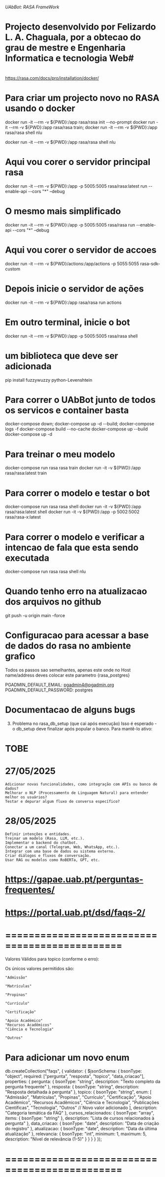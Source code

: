 ###### UAbBot: RASA FrameWork ##########
# Projecto desenvolvido por Felizardo L. A. Chaguala, por a obtecao do grau de mestre e Engenharia Informatica e tecnologia Web#

# ########################################################################
https://rasa.com/docs/pro/installation/docker/
# Para criar um projecto novo no RASA usando o docker
docker run -it --rm -v ${PWD}:/app rasa/rasa init --no-prompt
docker run -it --rm -v ${PWD}:/app rasa/rasa train; docker run -it --rm -v ${PWD}:/app rasa/rasa shell nlu

docker run -it --rm -v ${PWD}:/app rasa/rasa shell nlu

# Aqui vou corer o servidor principal rasa
docker run -it --rm -v ${PWD}:/app  -p 5005:5005  rasa/rasa:latest run --enable-api --cors "*" –debug

# O mesmo mais simplificado
docker run -it --rm -v ${PWD}:/app -p 5005:5005 rasa/rasa run --enable-api --cors "*" –debug

# Aqui vou corer o servidor de accoes
docker run -it --rm -v ${PWD}/actions:/app/actions -p 5055:5055 rasa-sdk-custom

# Depois inicie o servidor de ações
docker run -it --rm -v ${PWD}:/app rasa/rasa run actions

# Em outro terminal, inicie o bot
docker run -it --rm -v ${PWD}:/app -p 5005:5005 rasa/rasa shell


# um biblioteca que deve ser adicionada
pip install fuzzywuzzy python-Levenshtein


# Para correr o UAbBot junto de todos os servicos e container basta
docker-compose down; docker-compose up -d --build; docker-compose logs -f
docker-compose build --no-cache
docker-compose up --build 
docker-compose up -d

# Para treinar o meu modelo
docker-compose run rasa rasa train
docker run -it -v ${PWD}:/app rasa/rasa:latest train

# Para correr o modelo e testar o bot
docker-compose run rasa rasa shell
docker run -it -v ${PWD}:/app rasa/rasa:latest shell
docker run -it -v ${PWD}:/app -p 5002:5002 rasa/rasa-x:latest

# Para correr o modelo e verificar a intencao de fala que esta sendo executada
docker-compose run rasa rasa shell nlu

# Quando tenho erro na atualizacao dos arquivos no github
git push -u origin main –force 

# Configuracao para acessar a base de dados do rasa no ambiente grafico
Todos os passos sao semelhantes, apenas este onde no Host name/address deves colocar este parametro {rasa_postgres}

PGADMIN_DEFAULT_EMAIL: pgadmin4@pgadmin.org
PGADMIN_DEFAULT_PASSWORD: postgres

# Documentacao de alguns bugs
3. Problema no rasa_db_setup (que cai após execução)
Isso é esperado - o db_setup deve finalizar após popular o banco. Para mantê-lo ativo:

# TOBE
# 27/05/2025
    Adicionar novas funcionalidades, como integração com APIs ou banco de dados?
    Melhorar o NLP (Processamento de Linguagem Natural) para entender melhor os usuários?
    Testar e depurar algum fluxo de conversa específico?

# 28/05/2025
    Definir intenções e entidades.
    Treinar um modelo (Rasa, LLM, etc.).
    Implementar o backend do chatbot.
    Conectar a um canal (Telegram, Web, WhatsApp, etc.).
    Integrar com uma base de dados ou sistema externo.
    Criar diálogos e fluxos de conversação.
    Usar RAG ou modelos como RoBERTa, GPT, etc.

# https://gapae.uab.pt/perguntas-frequentes/ 
# https://portal.uab.pt/dsd/faqs-2/

# ==============================================

Valores Válidos para topico (conforme o erro):

Os únicos valores permitidos são:

    "Admissão"

    "Matrículas"

    "Propinas"

    "Currículo"

    "Certificação"

    "Apoio Académico"
    "Recursos Acadêmicos"
    "Ciência e Tecnologia"

    "Outros"

# Para adicionar um novo enum

<!-- db.runCommand({
  collMod: "faqs",
  validator: {
    $jsonSchema: {
      bsonType: "object",
      required: ["pergunta", "resposta", "topico", "data_criacao"],
      properties: {
        topico: {
          bsonType: "string",
          enum: [
            "Admissão",
            "Matrículas",
            "Propinas",
            "Currículo",
            "Certificação",
            "Apoio Académico",
            "Recursos Acadêmicos",
            "Ciência e Tecnologia",
            "Publicações Científicas",
            "Tecnologia",
            "Direitos de Autor",
            "Outros"
          ],
          description: "Categoria temática da FAQ"
        },
        // ... (outras propriedades do validator existente)
      }
    }
  }
}); -->

db.createCollection("faqs", {
  validator: {
    $jsonSchema: {
      bsonType: "object",
      required: ["pergunta", "resposta", "topico", "data_criacao"],
      properties: {
        pergunta: {
          bsonType: "string",
          description: "Texto completo da pergunta frequente"
        },
        resposta: {
          bsonType: "string",
          description: "Resposta detalhada à pergunta"
        },
        topico: {
          bsonType: "string",
          enum: [
            "Admissão",
            "Matrículas",
            "Propinas",
            "Currículo",
            "Certificação",
            "Apoio Académico",
            "Recursos Acadêmicos",
            "Ciência e Tecnologia",
            "Publicações Científicas",
            "Tecnologia",
            "Outros"  // Novo valor adicionado
          ],
          description: "Categoria temática da FAQ"
        },
        cursos_relacionados: {
          bsonType: "array",
          items: {
            bsonType: "string"
          },
          description: "Lista de cursos relacionados à pergunta"
        },
        data_criacao: {
          bsonType: "date",
          description: "Data de criação do registro"
        },
        atualizacao: {
          bsonType: "date",
          description: "Data da última atualização"
        },
        relevancia: {
          bsonType: "int",
          minimum: 1,
          maximum: 5,
          description: "Nível de relevância (1-5)"
        }
      }
    }
  }
});


# ==============================================